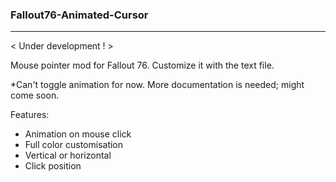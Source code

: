 ### Fallout76-Animated-Cursor

---

< Under development ! >


Mouse pointer mod for Fallout 76. 
Customize it with the text file.

*Can't toggle animation for now.
More documentation is needed; might come soon.

Features:
- Animation on mouse click
- Full color customisation
- Vertical or horizontal
- Click position

